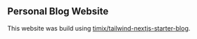 ## Personal Blog Website

This website was build using [timix/tailwind-nextjs-starter-blog](https://github.com/timlrx/tailwind-nextjs-starter-blog). 